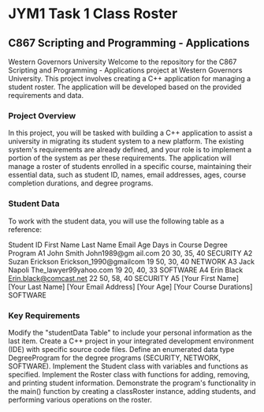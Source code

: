# JYM1 Task 1 Class Roster

## C867 Scripting and Programming - Applications

Western Governors University
Welcome to the repository for the C867 Scripting and Programming - Applications project at Western Governors University. This project involves creating a C++ application for managing a student roster. The application will be developed based on the provided requirements and data.

### Project Overview

In this project, you will be tasked with building a C++ application to assist a university in migrating its student system to a new platform. The existing system's requirements are already defined, and your role is to implement a portion of the system as per these requirements. The application will manage a roster of students enrolled in a specific course, maintaining their essential data, such as student ID, names, email addresses, ages, course completion durations, and degree programs.

### Student Data

To work with the student data, you will use the following table as a reference:

Student ID	First Name	Last Name	Email	Age	Days in Course	Degree Program
A1	John	Smith	John1989@gm ail.com	20	30, 35, 40	SECURITY
A2	Suzan	Erickson	Erickson_1990@gmailcom	19	50, 30, 40	NETWORK
A3	Jack	Napoli	The_lawyer99yahoo.com	19	20, 40, 33	SOFTWARE
A4	Erin	Black	Erin.black@comcast.net	22	50, 58, 40	SECURITY
A5	[Your First Name]	[Your Last Name]	[Your Email Address]	[Your Age]	[Your Course Durations]	SOFTWARE

### Key Requirements

Modify the "studentData Table" to include your personal information as the last item.
Create a C++ project in your integrated development environment (IDE) with specific source code files.
Define an enumerated data type DegreeProgram for the degree programs (SECURITY, NETWORK, SOFTWARE).
Implement the Student class with variables and functions as specified.
Implement the Roster class with functions for adding, removing, and printing student information.
Demonstrate the program's functionality in the main() function by creating a classRoster instance, adding students, and performing various operations on the roster.
